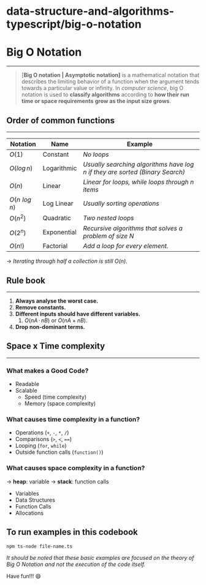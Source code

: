 # data-structure-and-algorithms-typescript/big-o-notation

# Big O Notation

---

> [**Big O notation | Asymptotic notation]** is a mathematical notation that describes the limiting behavior of a function when the argument tends towards a particular value or infinity. In *computer science*, big O notation is used to **classify algorithms** according to **how their run time or space requirements** **grow as the input size grows**.
> 

## Order of common functions

---

| Notation         | Name        | Example                                                                      |
|------------------|-------------|------------------------------------------------------------------------------|
| $O(1)$           | Constant    | *No loops*                                                                   |
| $O(log\,n)$      | Logarithmic | *Usually searching algorithms have log n if they are sorted (Binary Search)* |
| $O(n)$           | Linear      | *Linear for loops, while loops through n items*                              |
| $O(n\,\,log\,n)$ | Log Linear  | *Usually sorting operations*                                                 |
| $O(n^2)$         | Quadratic   | *Two nested loops*                                                           |
| $O(2^n)$         | Exponential | *Recursive algorithms that solves a problem of size N*                       |
| $O(n!)$          | Factorial   | *Add a loop for every element.*                                              |

→ *Iterating through half a collection is still $O(n)$.*

## Rule book

---

1. **Always analyse the worst case.**
2. **Remove constants.**
3. **Different inputs should have different variables.**
    1. $O(nA\,\cdot\,nB)$ or $O(nA +nB)$.
4. **Drop non-dominant terms.**

## Space x Time complexity

---

### **What makes a Good Code?**

- Readable
- Scalable
    - Speed (time complexity)
    - Memory (space complexity)

### **What causes time complexity in a function?**

- Operations (`+`, `-`, `*`, `/`)
- Comparisons (`>`, `<`, `==`)
- Looping (`for`, `while`)
- Outside function calls (`function()`)

### **What causes space complexity in a function?**

→ **heap**: variable → **stack**: function calls

- Variables
- Data Structures
- Function Calls
- Allocations

## To run examples in this codebook

```bash
npm ts-node file-name.ts
```

*It should be noted that these basic examples are focused on the theory of Big O Notation and not the execution of the code itself.* 

Have fun!!! 😄
